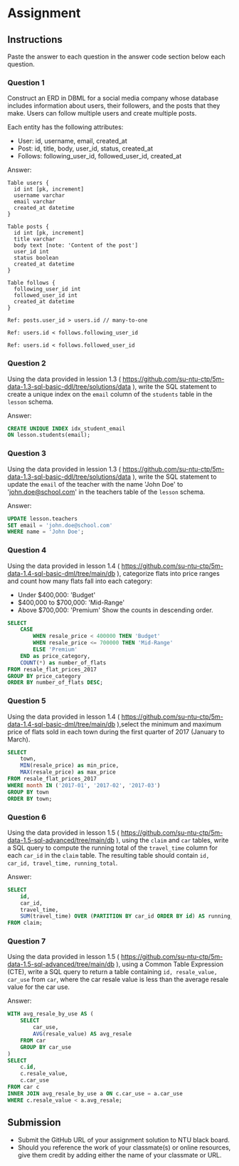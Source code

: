 # Assignment

## Instructions

Paste the answer to each question in the answer code section below each question.

### Question 1

Construct an ERD in DBML for a social media company whose database includes information about users, their followers, and the posts that they make. Users can follow multiple users and create multiple posts.

Each entity has the following attributes:

- User: id, username, email, created_at
- Post: id, title, body, user_id, status, created_at
- Follows: following_user_id, followed_user_id, created_at

Answer:

```dbml
Table users {
  id int [pk, increment]
  username varchar
  email varchar
  created_at datetime
}

Table posts {
  id int [pk, increment]
  title varchar
  body text [note: 'Content of the post']
  user_id int
  status boolean
  created_at datetime
}

Table follows {
  following_user_id int
  followed_user_id int
  created_at datetime
}

Ref: posts.user_id > users.id // many-to-one

Ref: users.id < follows.following_user_id

Ref: users.id < follows.followed_user_id
```
### Question 2

Using the data provided in lession 1.3 ( https://github.com/su-ntu-ctp/5m-data-1.3-sql-basic-ddl/tree/solutions/data ), write the SQL statement to create a unique index on the `email` column of the `students` table in the `lesson` schema.

Answer:

```sql
CREATE UNIQUE INDEX idx_student_email
ON lesson.students(email);
```

### Question 3

Using the data provided in lession 1.3 ( https://github.com/su-ntu-ctp/5m-data-1.3-sql-basic-ddl/tree/solutions/data ), write the SQL statement to update the `email` of the teacher with the name 'John Doe' to 'john.doe@school.com' in the teachers table of the `lesson` schema.

Answer:

```sql
UPDATE lesson.teachers
SET email = 'john.doe@school.com'
WHERE name = 'John Doe';
```
### Question 4

Using the data provided in lesson 1.4 ( https://github.com/su-ntu-ctp/5m-data-1.4-sql-basic-dml/tree/main/db ), categorize flats into price ranges and count how many flats fall into each category:

- Under $400,000: 'Budget'
- $400,000 to $700,000: 'Mid-Range'
- Above $700,000: 'Premium'
  Show the counts in descending order.

```sql
SELECT
    CASE
        WHEN resale_price < 400000 THEN 'Budget'
        WHEN resale_price <= 700000 THEN 'Mid-Range'
        ELSE 'Premium'
    END as price_category,
    COUNT(*) as number_of_flats
FROM resale_flat_prices_2017
GROUP BY price_category
ORDER BY number_of_flats DESC;
```

### Question 5

Using the data provided in lesson 1.4 ( https://github.com/su-ntu-ctp/5m-data-1.4-sql-basic-dml/tree/main/db ),select the minimum and maximum price of flats sold in each town during the first quarter of 2017 (January to March).

```sql
SELECT
    town,
    MIN(resale_price) as min_price,
    MAX(resale_price) as max_price
FROM resale_flat_prices_2017
WHERE month IN ('2017-01', '2017-02', '2017-03')
GROUP BY town
ORDER BY town;
```
### Question 6

Using the data provided in lesson 1.5 ( https://github.com/su-ntu-ctp/5m-data-1.5-sql-advanced/tree/main/db ), using the `claim` and `car` tables, write a SQL query to compute the running total of the `travel_time` column for each `car_id` in the `claim` table. The resulting table should contain `id, car_id, travel_time, running_total`.

Answer:

```sql
SELECT
    id,
    car_id,
    travel_time,
    SUM(travel_time) OVER (PARTITION BY car_id ORDER BY id) AS running_total
FROM claim;
```

### Question 7

Using the data provided in lesson 1.5 ( https://github.com/su-ntu-ctp/5m-data-1.5-sql-advanced/tree/main/db ), using a Common Table Expression (CTE), write a SQL query to return a table containing `id, resale_value, car_use` from `car`, where the car resale value is less than the average resale value for the car use.

Answer:

```sql
WITH avg_resale_by_use AS (
    SELECT
        car_use,
        AVG(resale_value) AS avg_resale
    FROM car
    GROUP BY car_use
)
SELECT
    c.id,
    c.resale_value,
    c.car_use
FROM car c
INNER JOIN avg_resale_by_use a ON c.car_use = a.car_use
WHERE c.resale_value < a.avg_resale;
```

## Submission

- Submit the GitHub URL of your assignment solution to NTU black board.
- Should you reference the work of your classmate(s) or online resources, give them credit by adding either the name of your classmate or URL.
